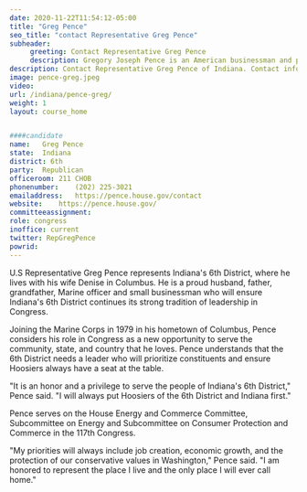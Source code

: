 ```yaml
---
date: 2020-11-22T11:54:12-05:00
title: "Greg Pence"
seo_title: "contact Representative Greg Pence"
subheader:
     greeting: Contact Representative Greg Pence 
     description: Gregory Joseph Pence is an American businessman and politician serving as the U.S. Representative for Indiana's 6th congressional district since 2019. A member of the Republican Party, he is the older brother of United States Vice President Mike Pence, who represented the district from 2003 to 2013.
description: Contact Representative Greg Pence of Indiana. Contact information for Greg Pence includes email address, phone number, and mailing address.
image: pence-greg.jpeg
video: 
url: /indiana/pence-greg/
weight: 1
layout: course_home


####candidate
name:	Greg Pence
state:	Indiana
district: 6th
party:	Republican
officeroom:	211 CHOB
phonenumber:	(202) 225-3021
emailaddress:	https://pence.house.gov/contact
website:	https://pence.house.gov/
committeeassignment: 
role: congress
inoffice: current
twitter: RepGregPence
powrid: 
---
```


U.S Representative Greg Pence represents Indiana's 6th District, where he lives with his wife Denise in Columbus. He is a proud husband, father, grandfather, Marine officer and small businessman who will ensure Indiana's 6th District continues its strong tradition of leadership in Congress.

Joining the Marine Corps in 1979 in his hometown of Columbus, Pence considers his role in Congress as a new opportunity to serve the community, state, and country that he loves. Pence understands that the 6th District needs a leader who will prioritize constituents and ensure Hoosiers always have a seat at the table.

"It is an honor and a privilege to serve the people of Indiana's 6th District," Pence said. "I will always put Hoosiers of the 6th District and Indiana first."

Pence serves on the House Energy and Commerce Committee, Subcommittee on Energy and Subcommittee on Consumer Protection and Commerce in the 117th Congress.

"My priorities will always include job creation, economic growth, and the protection of our conservative values in Washington," Pence said. "I am honored to represent the place I live and the only place I will ever call home."